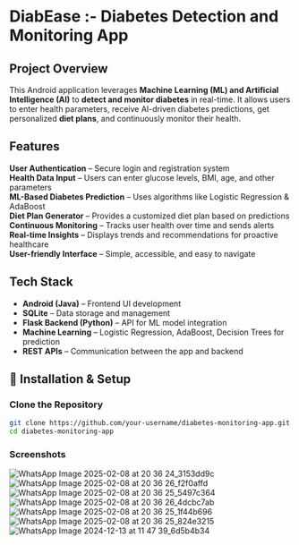 # DiabEase :- Diabetes Detection and Monitoring App  

##  Project Overview  
This Android application leverages **Machine Learning (ML) and Artificial Intelligence (AI)** to **detect and monitor diabetes** in real-time. It allows users to enter health parameters, receive AI-driven diabetes predictions, get personalized **diet plans**, and continuously monitor their health.

##  Features  
 **User Authentication** – Secure login and registration system  
 **Health Data Input** – Users can enter glucose levels, BMI, age, and other parameters  
 **ML-Based Diabetes Prediction** – Uses algorithms like Logistic Regression & AdaBoost  
 **Diet Plan Generator** – Provides a customized diet plan based on predictions  
 **Continuous Monitoring** – Tracks user health over time and sends alerts  
 **Real-time Insights** – Displays trends and recommendations for proactive healthcare  
 **User-friendly Interface** – Simple, accessible, and easy to navigate  

##  Tech Stack  
- **Android (Java)** – Frontend UI development  
- **SQLite** – Data storage and management  
- **Flask Backend (Python)** – API for ML model integration  
- **Machine Learning** – Logistic Regression, AdaBoost, Decision Trees for prediction  
- **REST APIs** – Communication between the app and backend  

## 📌 Installation & Setup  
### Clone the Repository  
```bash
git clone https://github.com/your-username/diabetes-monitoring-app.git
cd diabetes-monitoring-app
```
### Screenshots
![WhatsApp Image 2025-02-08 at 20 36 24_3153dd9c](https://github.com/user-attachments/assets/21d77be1-cb26-4f22-82a4-2c535d69fd17)
![WhatsApp Image 2025-02-08 at 20 36 26_f2f0affd](https://github.com/user-attachments/assets/6738999d-ec1b-4df1-a2a2-8100844c07ea)
![WhatsApp Image 2025-02-08 at 20 36 25_5497c364](https://github.com/user-attachments/assets/c3a83283-b676-45c1-829f-d73a03735804)
![WhatsApp Image 2025-02-08 at 20 36 26_4dcbc7ab](https://github.com/user-attachments/assets/264ca080-2e26-4386-8aab-8d82a0fac627)
![WhatsApp Image 2025-02-08 at 20 36 25_1f44b696](https://github.com/user-attachments/assets/ac9a76da-3139-4a32-8126-ccf17c1351e0)
![WhatsApp Image 2025-02-08 at 20 36 25_824e3215](https://github.com/user-attachments/assets/8388d1b2-fce8-455d-8bca-411cf024439d)
![WhatsApp Image 2024-12-13 at 11 47 39_6d5b4b34](https://github.com/user-attachments/assets/1edf3c2f-f5c8-473e-b362-cc6cddf2ca9f)







